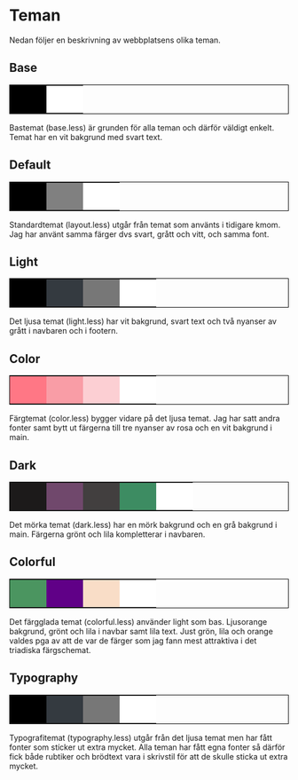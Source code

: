 Teman
===============================

Nedan följer en beskrivning av webbplatsens olika teman.

<h2>Base</h2>

<table style="border-style: solid; border-width: thin; border-color: black;">
	<tr>
		<td style="height: 50px; width: 50px; background-color: black">
		<td style="height: 50px; width: 50px; background-color: white">
	</tr>
</table>

Bastemat (base.less) är grunden för alla teman och därför väldigt enkelt. Temat har en vit bakgrund med svart text.

<h2>Default</h2>

<table style="border-style: solid; border-width: thin; border-color: black;">
	<tr>
		<td style="height: 50px; width: 50px; background-color: black">
		<td style="height: 50px; width: 50px; background-color: grey">
		<td style="height: 50px; width: 50px; background-color: white">
	</tr>
</table>

Standardtemat (layout.less) utgår från temat som använts i tidigare kmom. Jag har använt samma färger dvs svart, grått och vitt, och samma font.


<h2>Light</h2>

<table style="border-style: solid; border-width: thin; border-color: black;">
	<tr>
		<td style="height: 50px; width: 50px; background-color: black">
		<td style="height: 50px; width: 50px; background-color: #343a40">
		<td style="height: 50px; width: 50px; background-color: #777777">
		<td style="height: 50px; width: 50px; background-color: white">
	</tr>
</table>

Det ljusa temat (light.less) har vit bakgrund, svart text och två nyanser av grått i navbaren och i footern. 


<h2>Color</h2>

<table style="border-style: solid; border-width: thin; border-color: black;">
	<tr>
		<td style="height: 50px; width: 50px; background-color: #ff7785">
		<td style="height: 50px; width: 50px; background-color: #f99da6">
		<td style="height: 50px; width: 50px; background-color: #fccfd3">
		<td style="height: 50px; width: 50px; background-color: white">
	</tr>
</table>

Färgtemat (color.less) bygger vidare på det ljusa temat. Jag har satt andra fonter samt bytt ut färgerna till tre nyanser av rosa och en vit bakgrund i main.


<h2>Dark</h2>

<table style="border-style: solid; border-width: thin; border-color: black;">
	<tr>
		<td style="height: 50px; width: 50px; background-color: #1c1a1a">
		<td style="height: 50px; width: 50px; background-color: #70486c">
		<td style="height: 50px; width: 50px; background-color: #423f3f">
		<td style="height: 50px; width: 50px; background-color: #3d8c62">
		<td style="height: 50px; width: 50px; background-color: white">
	</tr>
</table>

Det mörka temat (dark.less) har en mörk bakgrund och en grå bakgrund i main. Färgerna grönt och lila kompletterar i navbaren.


<h2>Colorful</h2>

<table style="border-style: solid; border-width: thin; border-color: black;">
	<tr>
		<td style="height: 50px; width: 50px; background-color: #4b9560">
		<td style="height: 50px; width: 50px; background-color: #600087">
		<td style="height: 50px; width: 50px; background-color: #f9ddc7">
		<td style="height: 50px; width: 50px; background-color: white">
	</tr>
</table>

Det färgglada temat (colorful.less) använder light som bas. Ljusorange bakgrund, grönt och lila i navbar samt lila text. Just grön, lila och orange valdes pga av att de var de färger som jag fann mest attraktiva i det triadiska färgschemat.


<h2>Typography</h2>

<table style="border-style: solid; border-width: thin; border-color: black;">
	<tr>
		<td style="height: 50px; width: 50px; background-color: black">
		<td style="height: 50px; width: 50px; background-color: #343a40">
		<td style="height: 50px; width: 50px; background-color: #777777">
		<td style="height: 50px; width: 50px; background-color: white">
	</tr>
</table>


Typografitemat (typography.less) utgår från det ljusa temat men har fått fonter som stícker ut extra mycket. Alla teman har fått egna fonter så därför fick både rubtiker och brödtext vara  i skrivstil för att de skulle sticka ut extra mycket.
